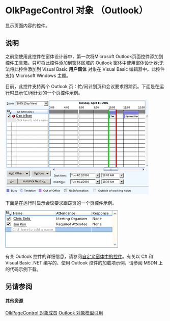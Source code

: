 
# OlkPageControl 对象 （Outlook）

显示页面内容的控件。


## 说明

之前您使用此控件在窗体设计器中，第一次将Microsoft Outlook页面控件添加到控件工具箱。只可将此控件添加到窗体区域的 Outlook 窗体中使用窗体设计器;无法将此控件添加到 Visual Basic **用户窗体** 对象在 Visual Basic 编辑器中。此控件支持 Microsoft Windows 主题。

目前，此控件支持两个 Outlook 页：忙/闲计划页和会议要求跟踪页。下面是在运行时显示忙/闲计划的一个页控件示例。


![](images/olPage_ZA10120531.gif)



下面是在运行时显示会议要求跟踪页的一个页控件示例。


![](images/olPageTracking_ZA10141335.gif)



有关 Outlook 控件的详细信息，请参阅[自定义窗体中的控件](http://msdn.microsoft.com/library/fcba1b34-c526-5d01-8644-cb8852bd2348%28Office.15%29.aspx)。有关以 C# 和 Visual Basic .NET 编写的、使用 Outlook 控件的加载项示例，请参阅 MSDN 上的代码示例下载。


## 另请参阅


#### 其他资源


[OlkPageControl 对象成员](2d0e8592-192e-c4e7-430b-ba47ec088fc4.md)
[Outlook 对象模型引用](http://msdn.microsoft.com/library/73221b13-d8d8-99b8-3394-b95dbbfd5ddc%28Office.15%29.aspx)